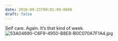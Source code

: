 ```yaml
---
date: 2018-09-21T09:01:09-0600
draft: false
---
```


Self care. Again. It’s that kind of week. ![53A04690-C6F9-4950-B8E8-B0C070A7F1A4.jpg](http://ianwhitney.micro.blog/uploads/2018/5113baade3.jpg)

